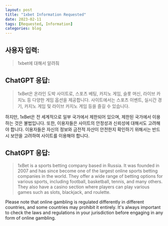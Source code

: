```yaml
---
layout: post
title: "1xbet Information Requested"
date: 2023-02-11
tags: [Requested, Information]
categories: blog
---
```


## 사용자 입력:
> 1xbet에
대해서 알려줘

## ChatGPT 응답:
> 1xBet은 온라인 도박 사이트로, 스포츠 베팅, 카지노 게임, 슬롯 머신, 라이브 카지노 등 다양한 게임 옵션을 제공합니다. 사이트에서는 스포츠 이벤트, 실시간 경기, 카지노 게임 및 라이브 카지노 게임 등을 즐길 수 있습니다.

하지만, 1xBet은 전 세계적으로 일부 국가에서 제한되어 있으며, 제한된 국가에서 이용하는 것은 불법입니다. 또한, 이용자들은 사이트의 안정성과 신뢰성에 대해서도 고려해야 합니다. 이용자들은 자신의 정보와 금전적 자산이 안전한지 확인하기 위해서는 반드시 보안을 고려하여 사이트를 이용해야 합니다.

## ChatGPT 응답:
> 1xBet is a sports betting company based in Russia. It was founded in 2007 and has since become one of the largest online sports betting companies in the world. They offer a wide range of betting options for various sports, including football, basketball, tennis, and many others. They also have a casino section where players can play various games such as slots, blackjack, and roulette.

Please note that online gambling is regulated differently in different countries, and some countries may prohibit it entirely. It's always important to check the laws and regulations in your jurisdiction before engaging in any form of online gambling.

